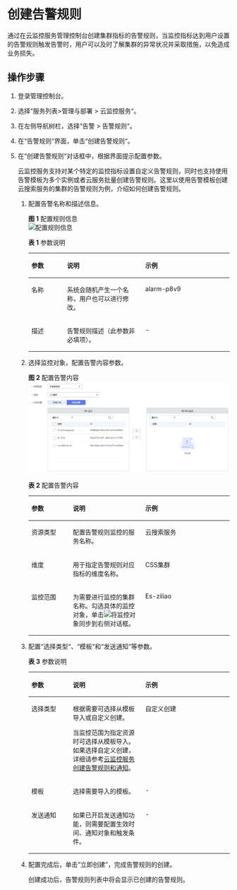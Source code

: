 # 创建告警规则<a name="css_01_0043"></a>

通过在云监控服务管理控制台创建集群指标的告警规则，当监控指标达到用户设置的告警规则触发告警时，用户可以及时了解集群的异常状况并采取措施，以免造成业务损失。

## 操作步骤<a name="section13368958185312"></a>

1.  登录管理控制台。
2.  选择“服务列表\>管理与部署 \> 云监控服务“。
3.  在左侧导航树栏，选择“告警 \> 告警规则“。
4.  在“告警规则“界面，单击“创建告警规则“。
5.  在“创建告警规则“对话框中，根据界面提示配置参数。

    云监控服务支持对某个特定的监控指标设置自定义告警规则，同时也支持使用告警模板为多个实例或者云服务批量创建告警规则。这里以使用告警模板创建云搜索服务的集群的告警规则为例，介绍如何创建告警规则。

    1.  配置告警名称和描述信息。

        **图 1**  配置规则信息<a name="fig242512376438"></a>  
        ![](figures/配置规则信息.png "配置规则信息")

        **表 1**  参数说明

        <a name="table174461626194415"></a>
        <table><thead align="left"><tr id="row84469260443"><th class="cellrowborder" valign="top" width="17.691769176917692%" id="mcps1.2.4.1.1"><p id="p1244672674416"><a name="p1244672674416"></a><a name="p1244672674416"></a>参数</p>
        </th>
        <th class="cellrowborder" valign="top" width="38.88388838883888%" id="mcps1.2.4.1.2"><p id="p3447162624416"><a name="p3447162624416"></a><a name="p3447162624416"></a>说明</p>
        </th>
        <th class="cellrowborder" valign="top" width="43.42434243424342%" id="mcps1.2.4.1.3"><p id="p4447122617445"><a name="p4447122617445"></a><a name="p4447122617445"></a>示例</p>
        </th>
        </tr>
        </thead>
        <tbody><tr id="row1544712269444"><td class="cellrowborder" valign="top" width="17.691769176917692%" headers="mcps1.2.4.1.1 "><p id="p10447102614446"><a name="p10447102614446"></a><a name="p10447102614446"></a>名称</p>
        </td>
        <td class="cellrowborder" valign="top" width="38.88388838883888%" headers="mcps1.2.4.1.2 "><p id="p7447226204417"><a name="p7447226204417"></a><a name="p7447226204417"></a>系统会随机产生一个名称，用户也可以进行修改。</p>
        </td>
        <td class="cellrowborder" valign="top" width="43.42434243424342%" headers="mcps1.2.4.1.3 "><p id="p34471226144414"><a name="p34471226144414"></a><a name="p34471226144414"></a>alarm-p8v9</p>
        </td>
        </tr>
        <tr id="row204471826184418"><td class="cellrowborder" valign="top" width="17.691769176917692%" headers="mcps1.2.4.1.1 "><p id="p1344752684415"><a name="p1344752684415"></a><a name="p1344752684415"></a>描述</p>
        </td>
        <td class="cellrowborder" valign="top" width="38.88388838883888%" headers="mcps1.2.4.1.2 "><p id="p18447102613446"><a name="p18447102613446"></a><a name="p18447102613446"></a>告警规则描述（此参数非必填项）。</p>
        </td>
        <td class="cellrowborder" valign="top" width="43.42434243424342%" headers="mcps1.2.4.1.3 "><p id="p204478268442"><a name="p204478268442"></a><a name="p204478268442"></a>-</p>
        </td>
        </tr>
        </tbody>
        </table>

    2.  选择监控对象，配置告警内容参数。

        **图 2**  配置告警内容<a name="fig4571185784716"></a>  
        ![](figures/配置告警内容.png "配置告警内容")

        **表 2**  配置告警内容

        <a name="table1642463116488"></a>
        <table><thead align="left"><tr id="row1424123114814"><th class="cellrowborder" valign="top" width="20.6020602060206%" id="mcps1.2.4.1.1"><p id="p74251331154811"><a name="p74251331154811"></a><a name="p74251331154811"></a>参数</p>
        </th>
        <th class="cellrowborder" valign="top" width="35.973597359735976%" id="mcps1.2.4.1.2"><p id="p542593164814"><a name="p542593164814"></a><a name="p542593164814"></a>说明</p>
        </th>
        <th class="cellrowborder" valign="top" width="43.42434243424342%" id="mcps1.2.4.1.3"><p id="p20425163119489"><a name="p20425163119489"></a><a name="p20425163119489"></a>示例</p>
        </th>
        </tr>
        </thead>
        <tbody><tr id="row2425123120487"><td class="cellrowborder" valign="top" width="20.6020602060206%" headers="mcps1.2.4.1.1 "><p id="p94253313486"><a name="p94253313486"></a><a name="p94253313486"></a>资源类型</p>
        </td>
        <td class="cellrowborder" valign="top" width="35.973597359735976%" headers="mcps1.2.4.1.2 "><p id="p12425193112483"><a name="p12425193112483"></a><a name="p12425193112483"></a>配置告警规则监控的服务名称。</p>
        </td>
        <td class="cellrowborder" valign="top" width="43.42434243424342%" headers="mcps1.2.4.1.3 "><p id="p7425231114820"><a name="p7425231114820"></a><a name="p7425231114820"></a>云搜索服务</p>
        </td>
        </tr>
        <tr id="row74251316481"><td class="cellrowborder" valign="top" width="20.6020602060206%" headers="mcps1.2.4.1.1 "><p id="p642593144814"><a name="p642593144814"></a><a name="p642593144814"></a>维度</p>
        </td>
        <td class="cellrowborder" valign="top" width="35.973597359735976%" headers="mcps1.2.4.1.2 "><p id="p1142517319489"><a name="p1142517319489"></a><a name="p1142517319489"></a>用于指定告警规则对应指标的维度名称。</p>
        </td>
        <td class="cellrowborder" valign="top" width="43.42434243424342%" headers="mcps1.2.4.1.3 "><p id="p17426173154810"><a name="p17426173154810"></a><a name="p17426173154810"></a>CSS集群</p>
        </td>
        </tr>
        <tr id="row6426113194818"><td class="cellrowborder" valign="top" width="20.6020602060206%" headers="mcps1.2.4.1.1 "><p id="p44261731104820"><a name="p44261731104820"></a><a name="p44261731104820"></a>监控范围</p>
        </td>
        <td class="cellrowborder" valign="top" width="35.973597359735976%" headers="mcps1.2.4.1.2 "><p id="p17421644195317"><a name="p17421644195317"></a><a name="p17421644195317"></a>为需要进行监控的集群名称。勾选具体的监控对象，单击<a name="image134378542919"></a><a name="image134378542919"></a><span><img id="image134378542919" src="figures/zh-cn_image_0219614132.png"></span>将监控对象同步到右侧对话框。</p>
        </td>
        <td class="cellrowborder" valign="top" width="43.42434243424342%" headers="mcps1.2.4.1.3 "><p id="p12426123119486"><a name="p12426123119486"></a><a name="p12426123119486"></a>Es-ziliao</p>
        </td>
        </tr>
        </tbody>
        </table>

    3.  配置“选择类型“、“模板“和“发送通知“等参数。

        **表 3**  参数说明

        <a name="table1886244515214"></a>
        <table><thead align="left"><tr id="row108623458218"><th class="cellrowborder" valign="top" width="20.6020602060206%" id="mcps1.2.4.1.1"><p id="p486314532116"><a name="p486314532116"></a><a name="p486314532116"></a>参数</p>
        </th>
        <th class="cellrowborder" valign="top" width="35.973597359735976%" id="mcps1.2.4.1.2"><p id="p48631145122120"><a name="p48631145122120"></a><a name="p48631145122120"></a>说明</p>
        </th>
        <th class="cellrowborder" valign="top" width="43.42434243424342%" id="mcps1.2.4.1.3"><p id="p386316456210"><a name="p386316456210"></a><a name="p386316456210"></a>示例</p>
        </th>
        </tr>
        </thead>
        <tbody><tr id="row1486413457214"><td class="cellrowborder" valign="top" width="20.6020602060206%" headers="mcps1.2.4.1.1 "><p id="p7864144572112"><a name="p7864144572112"></a><a name="p7864144572112"></a>选择类型</p>
        </td>
        <td class="cellrowborder" valign="top" width="35.973597359735976%" headers="mcps1.2.4.1.2 "><p id="p986584582118"><a name="p986584582118"></a><a name="p986584582118"></a>根据需要可选择从模板导入或自定义创建。</p>
        <p id="p5758124783118"><a name="p5758124783118"></a><a name="p5758124783118"></a>当监控范围为指定资源时可选择从模板导入。如果选择自定义创建，详细请参考<a href="https://support.huaweicloud.com/usermanual-ces/zh-cn_topic_0084572213.html" target="_blank" rel="noopener noreferrer">云监控服务创建告警规则和通知</a>。</p>
        </td>
        <td class="cellrowborder" valign="top" width="43.42434243424342%" headers="mcps1.2.4.1.3 "><p id="p086516451213"><a name="p086516451213"></a><a name="p086516451213"></a>自定义创建</p>
        </td>
        </tr>
        <tr id="row886510451211"><td class="cellrowborder" valign="top" width="20.6020602060206%" headers="mcps1.2.4.1.1 "><p id="p1186544512118"><a name="p1186544512118"></a><a name="p1186544512118"></a>模板</p>
        </td>
        <td class="cellrowborder" valign="top" width="35.973597359735976%" headers="mcps1.2.4.1.2 "><p id="p118651045172116"><a name="p118651045172116"></a><a name="p118651045172116"></a>选择需要导入的模板。</p>
        </td>
        <td class="cellrowborder" valign="top" width="43.42434243424342%" headers="mcps1.2.4.1.3 "><p id="p11865445162110"><a name="p11865445162110"></a><a name="p11865445162110"></a>-</p>
        </td>
        </tr>
        <tr id="row13865144510214"><td class="cellrowborder" valign="top" width="20.6020602060206%" headers="mcps1.2.4.1.1 "><p id="p16865745112113"><a name="p16865745112113"></a><a name="p16865745112113"></a>发送通知</p>
        </td>
        <td class="cellrowborder" valign="top" width="35.973597359735976%" headers="mcps1.2.4.1.2 "><p id="p58653456213"><a name="p58653456213"></a><a name="p58653456213"></a>如果已开启发送通知功能，则需要配置生效时间、通知对象和触发条件。</p>
        </td>
        <td class="cellrowborder" valign="top" width="43.42434243424342%" headers="mcps1.2.4.1.3 "><p id="p886594517215"><a name="p886594517215"></a><a name="p886594517215"></a>-</p>
        </td>
        </tr>
        </tbody>
        </table>

    4.  配置完成后，单击“立即创建”，完成告警规则的创建。

        创建成功后，告警规则列表中将会显示已创建的告警规则。



